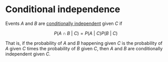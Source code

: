 # Conditional independence

Events $A$ and $B$ are [conditionally independent](202210071218) given $C$ if

$$
P(A \cap B \medspace | \medspace C) = P(A \medspace | \medspace C)P(B \medspace | \medspace C)
$$

That is, if the probability of $A$ and $B$ happening given $C$ is the probability
of $A$ given $C$ times the probability of $B$ given $C$, then $A$ and $B$ are
conditionally independent given $C$.
